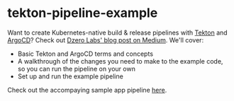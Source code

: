 # tekton-pipeline-example

Want to create Kubernetes-native build & release pipelines with [Tekton](https://tekton.dev) and [ArgoCD](https://argoproj.github.io)? Check out [Dzero Labs' blog post on Medium](https://medium.com/dzerolabs/using-tekton-and-argocd-to-set-up-a-kubernetes-native-build-release-pipeline-cf4f4d9972b0). We'll cover:

* Basic Tekton and ArgoCD terms and concepts
* A walkthrough of the changes you need to make to the example code, so you can run the pipeline on your own
* Set up and run the example pipeline

Check out the accompaying sample app pipeline [here](https://github.com/d0-labs/tekton-pipeline-example-app/settings).